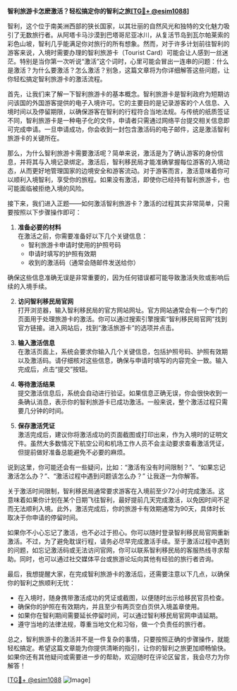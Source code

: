 **智利旅游卡怎麽激活？轻松搞定你的智利之旅[[TG💪+ @esim1088](https://t.me/s/esim1088)]**

智利，这个位于南美洲西部的狭长国家，以其壮丽的自然风光和独特的文化魅力吸引了无数旅行者。从阿塔卡马沙漠到巴塔哥尼亚冰川，从复活节岛到瓦尔帕莱索的彩色山坡，智利几乎能满足你对旅行的所有想象。然而，对于许多计划前往智利的游客来说，入境时需要办理的智利旅游卡（Tourist Card）可能会让人感到一丝迷茫。特别是当你第一次听说“激活”这个词时，心里可能会冒出一连串的问题：什么是激活？为什么要激活？怎么激活？别急，这篇文章将为你详细解答这些问题，让你轻松搞定智利旅游卡的激活流程。

首先，让我们来了解一下智利旅游卡的基本概念。智利旅游卡是智利政府为短期访问该国的外国游客提供的电子入境许可。它的主要目的是记录游客的个人信息、入境时间以及停留期限，以确保游客在智利的行程符合当地法规。与传统的纸质签证不同，智利旅游卡是一种电子化的文件，申请者只需通过网络平台提交相关信息即可完成申请。一旦申请成功，你会收到一封包含激活码的电子邮件，这是激活智利旅游卡的关键所在。

那么，为什么智利旅游卡需要激活呢？简单来说，激活是为了确认游客的身份信息，并将其与入境记录绑定。激活后，智利移民局才能准确掌握每位游客的入境动态，从而更好地管理国家的边境安全和游客流动。对于游客而言，激活意味着你可以顺利入境智利，享受你的旅程。如果没有激活，即使你已经持有智利旅游卡，也可能面临被拒绝入境的风险。

接下来，我们进入正题——如何激活智利旅游卡？激活的过程其实非常简单，只需要按照以下步骤操作即可：

1. **准备必要的材料**  
在激活之前，你需要准备好以下几个关键信息：  
   - 智利旅游卡申请时使用的护照号码  
   - 申请时填写的护照有效期  
   - 收到的激活码（通常会随邮件发送给你）  

确保这些信息准确无误是非常重要的，因为任何错误都可能导致激活失败或影响后续的入境手续。

2. **访问智利移民局官网**  
打开浏览器，输入智利移民局的官方网站网址。官方网站通常会有一个专门的页面用于处理旅游卡的激活。你可以通过搜索引擎搜索“智利移民局官网”找到官方链接。进入网站后，找到“激活旅游卡”的选项并点击。

3. **输入激活信息**  
在激活页面上，系统会要求你输入几个关键信息，包括护照号码、护照有效期以及激活码。请仔细核对这些信息，确保与申请时填写的内容完全一致。输入完成后，点击“提交”按钮。

4. **等待激活结果**  
提交激活信息后，系统会自动进行验证。如果信息正确无误，你会很快收到一条确认消息，表示你的智利旅游卡已成功激活。一般来说，整个激活过程只需要几分钟的时间。

5. **保存激活凭证**  
激活完成后，建议你将激活成功的页面截图或打印出来，作为入境时的证明文件。虽然大多数情况下航空公司和机场工作人员不会主动要求查看激活凭证，但提前做好准备总能避免不必要的麻烦。

说到这里，你可能还会有一些疑问，比如：“激活有没有时间限制？”、“如果忘记激活怎么办？”、“激活过程中遇到问题该怎么办？” 让我逐一为你解答。

关于激活时间限制，智利移民局通常要求游客在入境前至少72小时完成激活。这意味着如果你计划在某个日期飞往智利，最好提前几天完成激活，以免因时间不足而无法顺利入境。此外，激活完成后，你的旅游卡有效期通常为90天，具体时长取决于你申请的停留时间。

如果你不小心忘记了激活，也不必过于担心。你可以随时登录智利移民局官网重新激活。不过，为了避免耽误行程，请务必尽早完成激活手续。至于激活过程中遇到的问题，如忘记激活码或无法访问官网，你可以联系智利移民局的客服热线寻求帮助。同时，也可以通过社交媒体平台或旅游论坛向其他有经验的旅行者咨询。

最后，我想提醒大家，在完成智利旅游卡的激活后，还需要注意以下几点，以确保你的智利之旅顺利无忧：  
- 在入境时，随身携带激活成功的凭证或截图，以便随时出示给移民官员检查。  
- 确保你的护照在有效期内，并且至少有两页空白页供入境盖章使用。  
- 如果你在智利期间需要延长停留时间，可以通过智利移民局官网申请延期。  
- 遵守当地的法律法规，尊重当地文化和习俗，做一个负责任的旅行者。

总之，智利旅游卡的激活并不是一件复杂的事情，只要按照正确的步骤操作，就能轻松搞定。希望这篇文章能为你提供清晰的指引，让你的智利之旅更加顺畅愉快。如果你还有其他疑问或需要进一步的帮助，欢迎随时在评论区留言，我会尽力为你解答！

[[TG💪+ @esim1088](https://t.me/s/esim1088) ![Image](https://i.postimg.cc/4NQfJmqS/Snipaste-2025-05-13-00-14-12.png)]